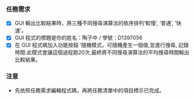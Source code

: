 ### 任務需求
- [x] GUI 輸出比較結果時，將三種不同搜尋演算法的依序排列‘較慢’, ‘普通’, ‘快速’。
- [x] GUI 程式的標題是你的姓名：陶子中 / 學號：D1397056
- [x] 在 GUI 程式碼加入功能按鈕 ‘隨機模式，可隨機產生一個值,並進行搜尋, 記錄時間.此模式會讓這個過程跑20次,最終將不同搜尋演算法的平均搜尋時間輸出比較結果。

### 注意
- 先依照任務需求編輯程式碼，再將任務清單中的項目標示已完成。